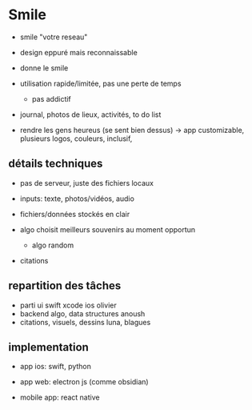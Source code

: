 # Smile

- smile "votre reseau"
- design eppuré mais reconnaissable
- donne le smile
- utilisation rapide/limitée, pas une perte de temps
    - pas addictif

- journal, photos de lieux, activités, to do list

- rendre les gens heureus (se sent bien dessus) -> app  customizable, plusieurs logos, couleurs, inclusif,

## détails techniques

- pas de serveur, juste des fichiers locaux
- inputs: texte, photos/vidéos, audio
- fichiers/données stockés en clair

- algo choisit meilleurs souvenirs au moment opportun
    - algo random
- citations

## repartition des tâches

- parti ui swift xcode ios olivier
- backend algo, data structures anoush
- citations, visuels, dessins luna, blagues


## implementation

- app ios: swift, python

- app web: electron js (comme obsidian)
- mobile app: react native